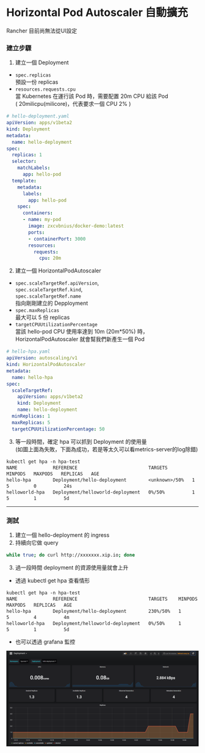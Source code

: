 # Horizontal Pod Autoscaler 自動擴充

Rancher 目前尚無法從UI設定
### 建立步驟
1. 建立一個 Deployment  
  - `spec.replicas`  
  預設一份 replicas  
  - `resources.requests.cpu`  
  當 Kubernetes 在運行該 Pod 時，需要配置 20m CPU 給該 Pod  
  ( 20milicpu(milicore)，代表要求一個 CPU 2% )
```yaml
# hello-deployment.yaml
apiVersion: apps/v1beta2
kind: Deployment
metadata:
  name: hello-deployment
spec:
  replicas: 1
  selector:
    matchLabels:
      app: hello-pod
  template:
    metadata:
      labels:
        app: hello-pod
    spec:
      containers:
      - name: my-pod
        image: zxcvbnius/docker-demo:latest
        ports:
        - containerPort: 3000
        resources:
          requests:
            cpu: 20m
```

2. 建立一個 HorizontalPodAutoscaler  
  - `spec.scaleTargetRef.apiVersion`,  
  `spec.scaleTargetRef.kind`,  
  `spec.scaleTargetRef.name`  
    指向剛剛建立的 Depployment  
  - `spec.maxReplicas`  
  最大可以 5 份 replicas  
  - `targetCPUUtilizationPercentage`  
  當該 hello-pod CPU 使用率達到 10m (20m*50%) 時，HorizontalPodAutoscaler 就會幫我們新產生一個 Pod
```yaml
# hello-hpa.yaml
apiVersion: autoscaling/v1
kind: HorizontalPodAutoscaler
metadata:
  name: hello-hpa
spec:
  scaleTargetRef:
    apiVersion: apps/v1beta2
    kind: Deployment
    name: hello-deployment
  minReplicas: 1
  maxReplicas: 5
  targetCPUUtilizationPercentage: 50
```
3. 等一段時間，確定 hpa 可以抓到 Deployment 的使用量  
(如圖上面為失敗，下面為成功，若是等太久可以看metrics-server的log除錯)
```
kubectl get hpa -n hpa-test
NAME             REFERENCE                          TARGETS         MINPODS   MAXPODS   REPLICAS   AGE
hello-hpa        Deployment/hello-deployment        <unknown>/50%   1         5         0          24s
helloworld-hpa   Deployment/helloworld-deployment   0%/50%          1         5         1          5d
```
-----
### 測試
1. 建立一個 hello-deployment 的 ingress
2. 持續向它做 query
```bash
while true; do curl http://xxxxxxx.xip.io; done
```
3. 過一段時間 deployment 的資源使用量就會上升  
- 透過 kubectl get hpa 查看情形
```
kubectl get hpa -n hpa-test
NAME             REFERENCE                          TARGETS    MINPODS   MAXPODS   REPLICAS   AGE
hello-hpa        Deployment/hello-deployment        230%/50%   1         5         4          4m
helloworld-hpa   Deployment/helloworld-deployment   0%/50%     1         5         1          5d
```  
- 也可以透過 grafana 監控  

![](hpa/7.PNG)
